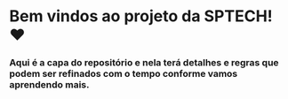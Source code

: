# Bem vindos ao projeto da SPTECH! &hearts;
### Aqui é a capa do repositório e nela terá detalhes e regras que podem ser refinados com o tempo conforme vamos aprendendo mais.

